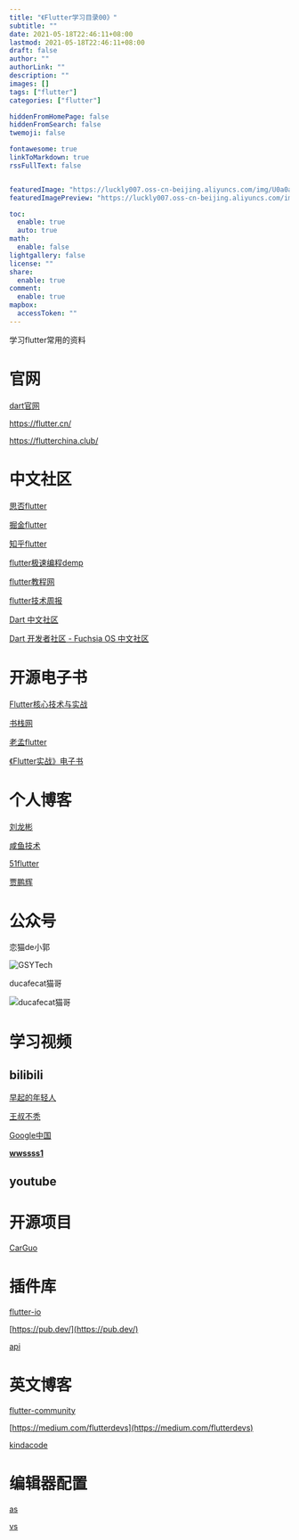 ```yaml
---
title: "《Flutter学习目录00》"
subtitle: ""
date: 2021-05-18T22:46:11+08:00
lastmod: 2021-05-18T22:46:11+08:00
draft: false
author: ""
authorLink: ""
description: ""
images: []
tags: ["flutter"]
categories: ["flutter"]

hiddenFromHomePage: false
hiddenFromSearch: false
twemoji: false

fontawesome: true
linkToMarkdown: true
rssFullText: false


featuredImage: "https://luckly007.oss-cn-beijing.aliyuncs.com/img/U0a0aa2cc07574b5e8d6a15b6ea19bdfei.jpg"
featuredImagePreview: "https://luckly007.oss-cn-beijing.aliyuncs.com/img/U0a0aa2cc07574b5e8d6a15b6ea19bdfei.jpg"

toc:
  enable: true
  auto: true
math:
  enable: false
lightgallery: false
license: ""
share:
  enable: true
comment:
  enable: true
mapbox:
  accessToken: ""
---
```


学习flutter常用的资料

<!--more-->





# 官网

[dart官网](https://dart.cn/)

https://flutter.cn/

https://flutterchina.club/

# 中文社区

[思否flutter](https://segmentfault.com/t/flutter)

[掘金flutter](https://juejin.cn/tag/Flutter)

[知乎flutter](https://www.zhihu.com/topic/20172123/top-answers)

[flutter极速编程demp](https://codelabs.developers.google.com/?cat=flutter)

[flutter教程网](http://www.flutterj.com/)

[flutter技术周报](https://flutterweekly.dev/)

[Dart 中文社区](https://www.dart-china.org/) 

[Dart 开发者社区 - Fuchsia OS 中文社区](https://fuchsia-china.com/dart-developers-community/)

# 开源电子书

[Flutter核心技术与实战](https://time.geekbang.org/column/intro/200)

[书栈网](https://www.bookstack.cn/search/result?wd=flutter)

[老孟flutter](http://laomengit.com/)

[《Flutter实战》电子书](https://book.flutterchina.club/)

# 个人博客

[刘龙彬](https://www.liulongbin.top/)

[咸鱼技术](https://www.yuque.com/xytech/flutter/)

[51flutter](http://www.5imoban.net/jiaocheng/hbuilder/)

[贾鹏辉](https://www.devio.org/tags/#Flutter)





# 公众号

恋猫de小郭

![GSYTech](https://luckly007.oss-cn-beijing.aliyuncs.com/img/qrcode.bmp)



ducafecat猫哥

![ducafecat猫哥](https://luckly007.oss-cn-beijing.aliyuncs.com/img/%E7%8C%AB%E5%93%A5.jpg)

# 学习视频

## bilibili

[早起的年轻人](https://space.bilibili.com/513480210/)

[王叔不秃](https://space.bilibili.com/589533168/)

[Google中国](https://space.bilibili.com/64169458/)

[**wwssss1**](https://space.bilibili.com/457071804/)



## youtube





# 开源项目

[CarGuo](https://github.com/CarGuo/gsy_github_app_flutter)



# 插件库

[flutter-io](https://pub.flutter-io.cn/flutter/favorites)

[https://pub.dev/](https://pub.dev/)

[api](https://api.flutter.dev/index.html)

# 英文博客

[flutter-community](https://medium.com/flutter-community/flutter-for-beginners/home)

[https://medium.com/flutterdevs](https://medium.com/flutterdevs)

[kindacode](https://www.kindacode.com/cat/mobile/flutter/)

# 编辑器配置

[as](https://medium.com/flutter-community/flutter-ide-shortcuts-for-faster-development-2ef45c51085b)

[vs](https://medium.com/flutter-community/flutter-visual-studio-code-extensions-for-fast-and-efficient-development-fdd569c6abd4)